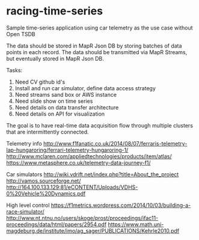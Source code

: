 # racing-time-series
Sample time-series application using car telemetry as the use case without Open TSDB

The data should be stored in MapR Json DB by storing batches of data points in each record. The data should be transmitted via MapR Streams, but eventually stored in MapR Json DB.

Tasks:

1. Need CV github id's
2. Install and run car simulator, define data access strategy
1. Need streams sand box or AWS instance
2. Need slide show on time series
3. Need details on data transfer architecture
4. Need details on API for visualization


The goal is to have real-time data acquisition flow through multiple clusters that are intermittently connected.

Telemetry info
http://www.f1fanatic.co.uk/2014/08/07/ferraris-telemetry-lap-hungaroring/ferrari-telemetry-hungaroring-1/
http://www.mclaren.com/appliedtechnologies/products/item/atlas/
https://www.metasphere.co.uk/telemetry-data-journey-f1/

Car simulators
http://wiki.vdrift.net/index.php?title=About_the_project
http://vamos.sourceforge.net/
http://164.100.133.129:81/eCONTENT/Uploads/VDHS-0%20Vehicle%20Dynamics.pdf

High level control
https://f1metrics.wordpress.com/2014/10/03/building-a-race-simulator/
http://www.nt.ntnu.no/users/skoge/prost/proceedings/ifac11-proceedings/data/html/papers/2954.pdf
https://www.math.uni-magdeburg.de/institute/imo/ag_sager/PUBLICATIONS/Kehrle2010.pdf
